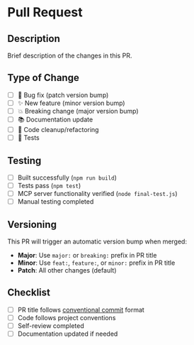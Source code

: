 # Pull Request

## Description
Brief description of the changes in this PR.

## Type of Change
- [ ] 🐛 Bug fix (patch version bump)
- [ ] ✨ New feature (minor version bump)
- [ ] 💥 Breaking change (major version bump)
- [ ] 📚 Documentation update
- [ ] 🧹 Code cleanup/refactoring
- [ ] 🧪 Tests

## Testing
- [ ] Built successfully (`npm run build`)
- [ ] Tests pass (`npm test`)
- [ ] MCP server functionality verified (`node final-test.js`)
- [ ] Manual testing completed

## Versioning
This PR will trigger an automatic version bump when merged:
- **Major**: Use `major:` or `breaking:` prefix in PR title
- **Minor**: Use `feat:`, `feature:`, or `minor:` prefix in PR title  
- **Patch**: All other changes (default)

## Checklist
- [ ] PR title follows [conventional commit](https://conventionalcommits.org/) format
- [ ] Code follows project conventions
- [ ] Self-review completed
- [ ] Documentation updated if needed